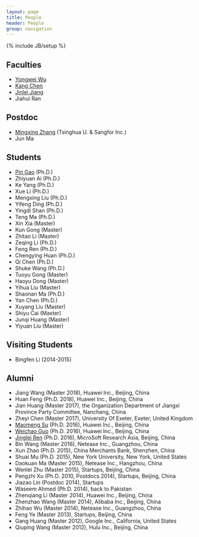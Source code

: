 ```yaml
---
layout: page
title: People
header: People
group: navigation
---
```

{% include JB/setup %}

## Faculties
* [Yongwei Wu](/~yongweiwu)
* [Kang Chen](/~kangchen)
* [Jinlei Jiang](/~jinleijiang)
* Jiahui Ran

## Postdoc
* [Mingxing Zhang](/~zhangmx) (Tsinghua U. & Sangfor Inc.)
* Jun Ma

## Students
* [Pin Gao](http://zorksylar.github.io) (Ph.D.)
* Zhiyuan Ai (Ph.D.)
* Ke Yang (Ph.D.)
* Xue Li (Ph.D.)
* Mengxing Liu (Ph.D.)
* Yifeng Ding (Ph.D.)
* Yingdi Shan (Ph.D.)
* Teng Ma (Ph.D.)
* Xin Xia (Master)
* Kun Gong (Master)
* Zhitao Li (Master)
* Zeqing Li (Ph.D.)
* Feng Ren (Ph.D.)
* Chengying Huan (Ph.D.)
* Qi Chen (Ph.D.)
* Shuke Wang (Ph.D.)
* Tuoyu Gong (Master)
* Haoyu Dong (Master)
* Yihua Liu (Master)
* Shaonan Ma (Ph.D.)
* Yan Chen (Ph.D.)
* Xuyang Liu (Master)
* Shiyu Cai (Master)
* Junqi Huang (Master)
* Yiyuan Liu (Master)

## Visiting Students
* Bingfen Li (2014-2015)

## Alumni
* Jiang Wang (Master 2018), Huawei Inc., Beijing, China
* Huan Feng (Ph.D. 2018), Huawei Inc., Beijing, China
* Jian Huang (Master 2017), the Organization Department of Jiangxi Province Party Committee, Nanchang, China
* Zheyi Chen (Master 2017), University Of Exeter, Exeter, United Kingdom
* [Maomeng Su](https://www.linkedin.com/profile/view?id=349373945) (Ph.D. 2016), Huawei Inc., Beijing, China
* [Weichao Guo](http://weichaoguo.github.io) (Ph.D. 2016), Huawei Inc., Beijing, China
* [Jinglei Ren](http://jinglei.ren.systems) (Ph.D. 2016), MicroSoft Research Asia, Beijing, China
* Bin Wang (Master 2016), Netease Inc., Guangzhou, China
* Xun Zhao (Ph.D. 2015), China Merchants Bank, Shenzhen, China
* Shuai Mu (Ph.D. 2015), New York University, New York, United States
* Daokuan Ma (Master 2015), Netease Inc., Hangzhou, China
* Wenlei Zhu (Master 2015), Startups, Beijing, China
* Pengzhi Xu (Ph.D. 2010, Postdocs 2014), Startups, Beijing, China
* Jiazao Lin (Postdoc 2014), Startups
* Waseem Ahmed (Ph.D. 2014), back to Pakistan
* Zhenqiang Li (Master 2014), Huawei Inc., Beijing, China
* Zhenzhao Wang (Master 2014), Alibaba Inc., Beijing, China
* Zhihao Wu (Master 2014), Netease Inc., Guangzhou, China
* Feng Ye (Master 2013), Startups, Beijing, China
* Gang Huang (Master 2012), Google Inc., California, United States
* Qiuping Wang (Master 2012), Hulu Inc., Beijing, China
